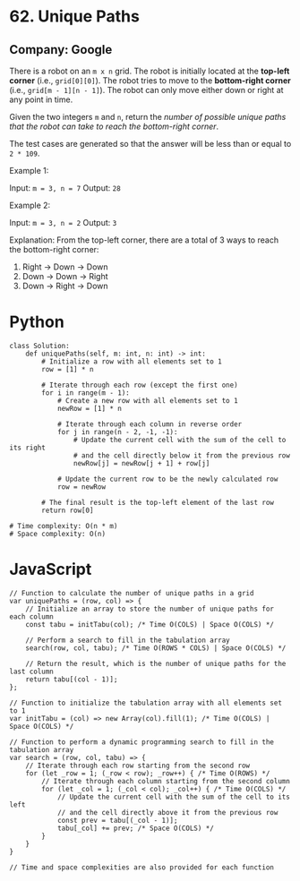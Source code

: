 # 62. Unique Paths
## Company: Google

There is a robot on an `m x n` grid. The robot is initially located at the **top-left corner** (i.e., `grid[0][0]`). The robot tries to move to the **bottom-right corner** (i.e., `grid[m - 1][n - 1]`). The robot can only move either down or right at any point in time.

Given the two integers `m` and `n`, return the *number of possible unique paths that the robot can take to reach the bottom-right corner*.

The test cases are generated so that the answer will be less than or equal to `2 * 109`.

Example 1:

Input: `m = 3, n = 7`
Output: `28`

Example 2:

Input: `m = 3, n = 2`
Output: `3`

Explanation: From the top-left corner, there are a total of 3 ways to reach the bottom-right corner:
1. Right -> Down -> Down
2. Down -> Down -> Right
3. Down -> Right -> Down

# Python
```
class Solution:
    def uniquePaths(self, m: int, n: int) -> int:
        # Initialize a row with all elements set to 1
        row = [1] * n

        # Iterate through each row (except the first one)
        for i in range(m - 1):
            # Create a new row with all elements set to 1
            newRow = [1] * n
            
            # Iterate through each column in reverse order
            for j in range(n - 2, -1, -1):
                # Update the current cell with the sum of the cell to its right
                # and the cell directly below it from the previous row
                newRow[j] = newRow[j + 1] + row[j]
            
            # Update the current row to be the newly calculated row
            row = newRow
        
        # The final result is the top-left element of the last row
        return row[0]

# Time complexity: O(n * m)
# Space complexity: O(n)
```

# JavaScript
```
// Function to calculate the number of unique paths in a grid
var uniquePaths = (row, col) => {
    // Initialize an array to store the number of unique paths for each column
    const tabu = initTabu(col); /* Time O(COLS) | Space O(COLS) */

    // Perform a search to fill in the tabulation array
    search(row, col, tabu); /* Time O(ROWS * COLS) | Space O(COLS) */

    // Return the result, which is the number of unique paths for the last column
    return tabu[(col - 1)];
};

// Function to initialize the tabulation array with all elements set to 1
var initTabu = (col) => new Array(col).fill(1); /* Time O(COLS) | Space O(COLS) */

// Function to perform a dynamic programming search to fill in the tabulation array
var search = (row, col, tabu) => {
    // Iterate through each row starting from the second row
    for (let _row = 1; (_row < row); _row++) { /* Time O(ROWS) */
        // Iterate through each column starting from the second column
        for (let _col = 1; (_col < col); _col++) { /* Time O(COLS) */
            // Update the current cell with the sum of the cell to its left
            // and the cell directly above it from the previous row
            const prev = tabu[(_col - 1)];
            tabu[_col] += prev; /* Space O(COLS) */
        }
    }
}

// Time and space complexities are also provided for each function
```